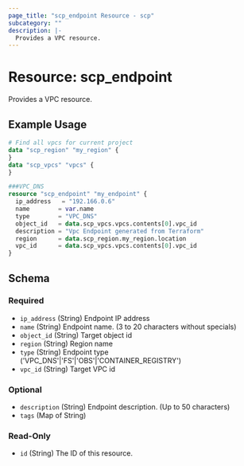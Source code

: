 ```yaml
---
page_title: "scp_endpoint Resource - scp"
subcategory: ""
description: |-
  Provides a VPC resource.
---
```


# Resource: scp_endpoint

Provides a VPC resource.


## Example Usage

```terraform
# Find all vpcs for current project
data "scp_region" "my_region" {
}
data "scp_vpcs" "vpcs" {
}

###VPC_DNS
resource "scp_endpoint" "my_endpoint" {
  ip_address   = "192.166.0.6"
  name        = var.name
  type        = "VPC_DNS"
  object_id   = data.scp_vpcs.vpcs.contents[0].vpc_id
  description = "Vpc Endpoint generated from Terraform"
  region      = data.scp_region.my_region.location
  vpc_id      = data.scp_vpcs.vpcs.contents[0].vpc_id
}
```

<!-- schema generated by tfplugindocs -->
## Schema

### Required

- `ip_address` (String) Endpoint IP address
- `name` (String) Endpoint name. (3 to 20 characters without specials)
- `object_id` (String) Target object id
- `region` (String) Region name
- `type` (String) Endpoint type ('VPC_DNS'|'FS'|'OBS'|'CONTAINER_REGISTRY')
- `vpc_id` (String) Target VPC id

### Optional

- `description` (String) Endpoint description. (Up to 50 characters)
- `tags` (Map of String)

### Read-Only

- `id` (String) The ID of this resource.
